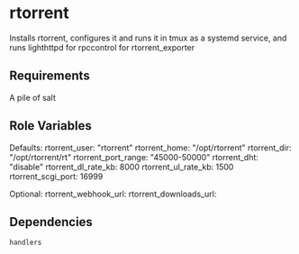 rtorrent
========

Installs rtorrent, configures it and runs it in tmux as a systemd service, and runs lighthttpd for rpccontrol for rtorrent_exporter

Requirements
------------

A pile of salt

Role Variables
--------------

Defaults:
    rtorrent_user: "rtorrent"
    rtorrent_home: "/opt/rtorrent"
    rtorrent_dir: "/opt/rtorrent/rt"
    rtorrent_port_range: "45000-50000"
    rtorrent_dht: "disable"
    rtorrent_dl_rate_kb: 8000
    rtorrent_ul_rate_kb: 1500
    rtorrent_scgi_port: 16999

Optional:
    rtorrent_webhook_url: <webhook url to send completion notification>
    rtorrent_downloads_url: <public url for downloads path>

Dependencies
------------

    handlers
